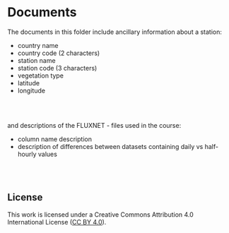 # Documents
The documents in this folder include ancillary information about a station:
  * country name
  * country code (2 characters)
  * station name
  * station code (3 characters)
  * vegetation type
  * latitude
  * longitude

<br>
<br>

and descriptions of the FLUXNET - files used in the course:
  * column name description
  * description of differences between datasets containing daily vs half-hourly values

<br>
<br>

## License
This work is licensed under a
Creative Commons Attribution 4.0 International License ([CC BY 4.0](http://creativecommons.org/licenses/by/4.0/)).


